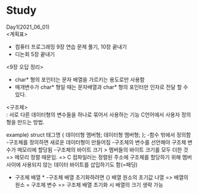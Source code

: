 # Study
Day1(2021_06_01)
<br>
<계획표>
- 컴퓨터 프로그래밍 9장 연습 문제 풀기, 10장 끝내기
- 디논회 5장 끝내기

<9장 오답 정리>
- char* 형의 포인터는 문자 배열을 가르키는 용도로만 사용함
- 매개변수가 char* 형일 때는 문자배열과 char* 형의 포인터만 인자로 전달 할 수 있다.

<구조체><br>
 : 서로 다른 데이터형의 변수들을 하나로 묶어서 사용하는 기능
    C언어에서 사용자 정의형을 만드는 방법.
    
 example)
          struct 태그명 {
            데이터형 멤버형;
            데이터형 멤버형;
            };
-함수 밖에서 정의함
-구조체를 정의하면 새로운 데이터형이 만들어짐
-구조체의 변수를 선언해야 구조체 변수가 메모리에 할당됨
-구조체의 바이트 크기 > 멤버들의 바이트 크기를 모두 더한 것
  => 메모리 정렬 때문임.
  => C 컴파일러는 정렬된 주소에 구조체를 할당하기 위해 멤버 사이에
    사용되지 않는 데이터 바이트를 삽입하기도 함(=패딩)

* 구조체 배열 *
-구조체 배열 초기화하려면 {} 배열 원소의 초기값 나열
 => 배열의 원소 = 구조체 변수
 => 구조체 배열 초기화 시 배열의 크기 생략 가능
